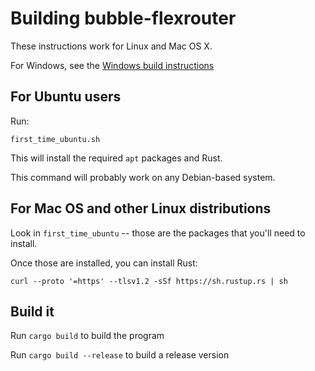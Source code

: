# Building bubble-flexrouter
These instructions work for Linux and Mac OS X.

For Windows, see the [Windows build instructions](BUILD-windows.md)

## For Ubuntu users
Run:

    first_time_ubuntu.sh

This will install the required `apt` packages and Rust.

This command will probably work on any Debian-based system.

## For Mac OS and other Linux distributions
Look in `first_time_ubuntu` -- those are the packages that you'll need to install.

Once those are installed, you can install Rust:

    curl --proto '=https' --tlsv1.2 -sSf https://sh.rustup.rs | sh

## Build it
Run `cargo build` to build the program

Run `cargo build --release` to build a release version
